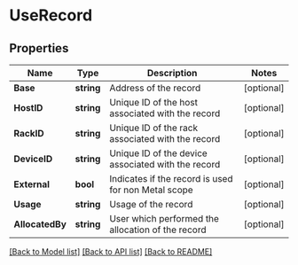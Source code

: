 # UseRecord

## Properties

Name | Type | Description | Notes
------------ | ------------- | ------------- | -------------
**Base** | **string** | Address of the record | [optional] 
**HostID** | **string** | Unique ID of the host associated with the record | [optional] 
**RackID** | **string** | Unique ID of the rack associated with the record | [optional] 
**DeviceID** | **string** | Unique ID of the device associated with the record | [optional] 
**External** | **bool** | Indicates if the record is used for non Metal scope | [optional] 
**Usage** | **string** | Usage of the record | [optional] 
**AllocatedBy** | **string** | User which performed the allocation of the record | [optional] 

[[Back to Model list]](../README.md#documentation-for-models) [[Back to API list]](../README.md#documentation-for-api-endpoints) [[Back to README]](../README.md)


